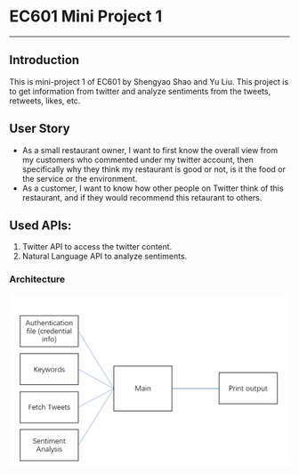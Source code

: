 # EC601 Mini Project 1
<hr>

## Introduction
This is mini-project 1 of EC601 by Shengyao Shao and Yu Liu. This project is to get information from twitter and analyze sentiments from the tweets, retweets, likes, etc.

## User Story
<ul>
<li>As a small restaurant owner, I want to first know the overall view from my customers who commented under my twitter account, then specifically why they think my restaurant is good or not, is it the food or the service or the environment.</li>
<li>As a customer, I want to know how other people on Twitter think of this restaurant, and if they would recommend this retaurant to others.</li>
</ul>

## Used APIs:
<ol>
  <li>Twitter API to access the twitter content.</li>
  <li>Natural Language API to analyze sentiments.</li>
</ol>


### Architecture
<img src="https://github.com/shengyaoshao/EC601/blob/master/222X9%5DJ5%25%24Y%60ZSLN%25TGU%5D%247.png">
